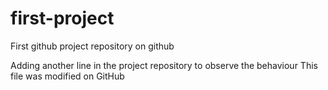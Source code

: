 # first-project
First github project repository on github

Adding another line in the project repository to observe the behaviour
This file was modified on GitHub
